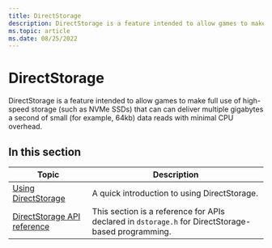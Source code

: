 ```yaml
---
title: DirectStorage
description: DirectStorage is a feature intended to allow games to make full use of high-speed storage (such as NVMe SSDs) that can can deliver multiple gigabytes a second of small (for example, 64kb) data reads with minimal CPU overhead.
ms.topic: article
ms.date: 08/25/2022
---
```


# DirectStorage

DirectStorage is a feature intended to allow games to make full use of high-speed storage (such as NVMe SSDs) that can can deliver multiple gigabytes a second of small (for example, 64kb) data reads with minimal CPU overhead.

## In this section

| Topic | Description |
|-|-|
| [Using DirectStorage](using-dstorage.md) | A quick introduction to using DirectStorage. |
| [DirectStorage API reference](dstorage-api-reference.md) | This section is a reference for APIs declared in `dstorage.h` for DirectStorage-based programming. |
